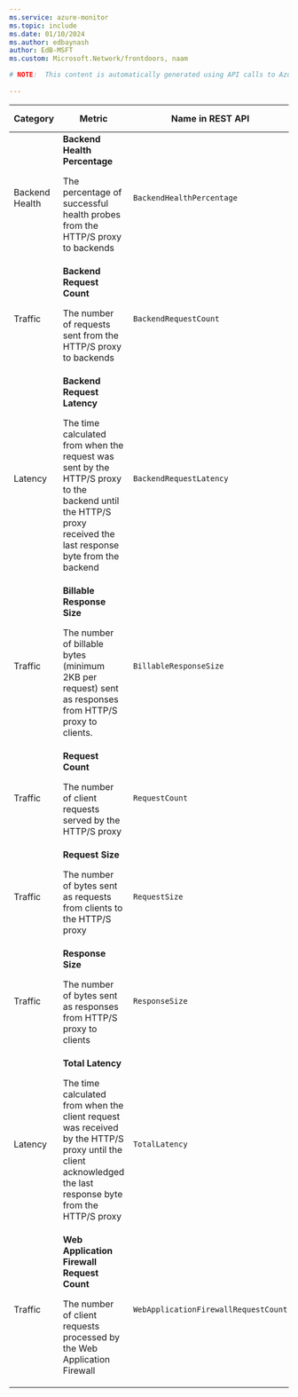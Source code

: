 ```yaml
---
ms.service: azure-monitor
ms.topic: include
ms.date: 01/10/2024
ms.author: edbaynash
author: EdB-MSFT
ms.custom: Microsoft.Network/frontdoors, naam

# NOTE:  This content is automatically generated using API calls to Azure. Any edits made on these files will be overwritten in the next run of the script. 
 
---
```


  
  
|Category|Metric|Name in REST API|Unit|Aggregation|Dimensions|Time Grains|DS Export|
|---|---|---|---|---|---|---|---|
|Backend Health|**Backend Health Percentage**<p><p>The percentage of successful health probes from the HTTP/S proxy to backends |`BackendHealthPercentage` |Percent |Average |`Backend`, `BackendPool`|PT1M, PT5M, PT15M, PT30M, PT1H, PT6H, PT12H, P1D |Yes|
|Traffic|**Backend Request Count**<p><p>The number of requests sent from the HTTP/S proxy to backends |`BackendRequestCount` |Count |Total |`HttpStatus`, `HttpStatusGroup`, `Backend`|PT1M, PT5M, PT15M, PT30M, PT1H, PT6H, PT12H, P1D |Yes|
|Latency|**Backend Request Latency**<p><p>The time calculated from when the request was sent by the HTTP/S proxy to the backend until the HTTP/S proxy received the last response byte from the backend |`BackendRequestLatency` |MilliSeconds |Average |`Backend`|PT1M, PT5M, PT15M, PT30M, PT1H, PT6H, PT12H, P1D |Yes|
|Traffic|**Billable Response Size**<p><p>The number of billable bytes (minimum 2KB per request) sent as responses from HTTP/S proxy to clients. |`BillableResponseSize` |Bytes |Total |`HttpStatus`, `HttpStatusGroup`, `ClientRegion`, `ClientCountry`|PT1M, PT5M, PT15M, PT30M, PT1H, PT6H, PT12H, P1D |Yes|
|Traffic|**Request Count**<p><p>The number of client requests served by the HTTP/S proxy |`RequestCount` |Count |Total |`HttpStatus`, `HttpStatusGroup`, `ClientRegion`, `ClientCountry`|PT1M, PT5M, PT15M, PT30M, PT1H, PT6H, PT12H, P1D |Yes|
|Traffic|**Request Size**<p><p>The number of bytes sent as requests from clients to the HTTP/S proxy |`RequestSize` |Bytes |Total |`HttpStatus`, `HttpStatusGroup`, `ClientRegion`, `ClientCountry`|PT1M, PT5M, PT15M, PT30M, PT1H, PT6H, PT12H, P1D |Yes|
|Traffic|**Response Size**<p><p>The number of bytes sent as responses from HTTP/S proxy to clients |`ResponseSize` |Bytes |Total |`HttpStatus`, `HttpStatusGroup`, `ClientRegion`, `ClientCountry`|PT1M, PT5M, PT15M, PT30M, PT1H, PT6H, PT12H, P1D |Yes|
|Latency|**Total Latency**<p><p>The time calculated from when the client request was received by the HTTP/S proxy until the client acknowledged the last response byte from the HTTP/S proxy |`TotalLatency` |MilliSeconds |Average |`HttpStatus`, `HttpStatusGroup`, `ClientRegion`, `ClientCountry`|PT1M, PT5M, PT15M, PT30M, PT1H, PT6H, PT12H, P1D |Yes|
|Traffic|**Web Application Firewall Request Count**<p><p>The number of client requests processed by the Web Application Firewall |`WebApplicationFirewallRequestCount` |Count |Total |`PolicyName`, `RuleName`, `Action`|PT1M, PT5M, PT15M, PT30M, PT1H, PT6H, PT12H, P1D |Yes|